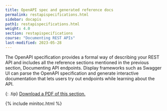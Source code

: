 ```yaml
---
title: OpenAPI spec and generated reference docs
permalink: restapispecifications.html
sidebar: docapis
path1: restapispecifications.html
weight: 4.0
section: restapispecifications
course: "Documenting REST APIs"
last-modified: 2023-05-28
---
```


The OpenAPI specification provides a formal way of describing your REST API and includes all the reference sections mentioned in the previous section, Documenting API endpoints. Display frameworks such as Swagger UI can parse the OpenAPI specification and generate interactive documentation that lets users try out endpoints while learning about the API.

{: .tip}
<a href="https://s3.us-west-1.wasabisys.com/learnapidoc-outputs/docapis_four.pdf"><i class="fas fa-file-pdf"></i> Download a PDF of this section.</a>

{% include minitoc.html %}
